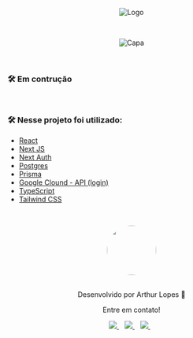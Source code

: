 <!-- Logo -->

<div align="center">
  
 ![Logo](https://github.com/arthurlopesr/fullstack-trips/assets/72874475/15d05a81-6df1-4f56-9126-fe349aca3a99)
 
</div>
  <br />
<!-- Atribuições-->

<div align="center">
  
![Capa](https://github.com/arthurlopesr/fullstack-trips/assets/72874475/5d7c0542-31e8-4bc6-a845-ed61ad7c2005)
</div>

  <br />

### 🛠️ Em contrução

&nbsp;

### 🛠️ Nesse projeto foi utilizado:

* [React](https://pt-br.reactjs.org/)
* [Next JS](https://nextjs.org/)
* [Next Auth](https://next-auth.js.org/)
* [Postgres](https://www.postgresql.org/)
* [Prisma](https://www.prisma.io/)
* [Google Clound - API (login)](https://cloud.google.com/?hl=pt-br)
* [TypeScript](https://www.typescriptlang.org/)
* [Tailwind CSS](https://tailwindcss.com/)


&nbsp;

<div align="center">
 <a href="https://app.rocketseat.com.br/me/arthur-lopes">
   <img align="center" style="border-radius: 100%;" src="https://github.com/arthurlopesr.png" width="100px" alt=""/>
  </a>
</div>
<br/>
<p align="center">Desenvolvido por Arthur Lopes 🚀 </p> 
<p align="center">Entre em contato!</p>
<div align="center">
<a href="https://www.linkedin.com/in/arthur-lopesr/" target="_blank">
    <img src="https://img.shields.io/badge/linkedin-%230077B5.svg?&style=for-the-badge&logo=linkedin&logoColor=white" />
  </a>&nbsp;&nbsp;
 <a href="https://www.instagram.com/arthur_lopesr/" target="_blank">
    <img src="https://img.shields.io/badge/instagram-%23E4405F.svg?&style=for-the-badge&logo=instagram&logoColor=white" />        
  </a>&nbsp;&nbsp;
 <a href="mailto:arthurlopr12@gmail.com">
    <img src="https://img.shields.io/badge/-Gmail-%23333?style=for-the-badge&logo=gmail&logoColor=white" />        
  </a>&nbsp;&nbsp; 
</div>
